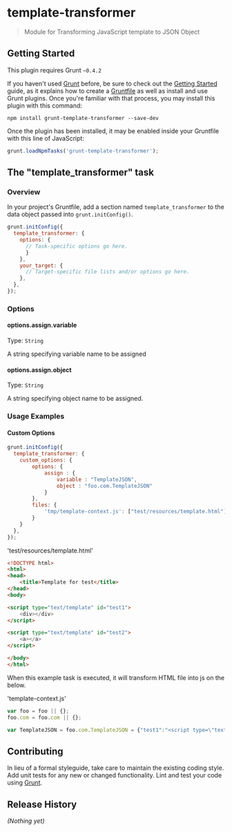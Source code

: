 # template-transformer

> Module for Transforming JavaScript template to JSON Object

## Getting Started
This plugin requires Grunt `~0.4.2`

If you haven't used [Grunt](http://gruntjs.com/) before, be sure to check out the [Getting Started](http://gruntjs.com/getting-started) guide, as it explains how to create a [Gruntfile](http://gruntjs.com/sample-gruntfile) as well as install and use Grunt plugins. Once you're familiar with that process, you may install this plugin with this command:

```shell
npm install grunt-template-transformer --save-dev
```

Once the plugin has been installed, it may be enabled inside your Gruntfile with this line of JavaScript:

```js
grunt.loadNpmTasks('grunt-template-transformer');
```

## The "template_transformer" task

### Overview
In your project's Gruntfile, add a section named `template_transformer` to the data object passed into `grunt.initConfig()`.

```js
grunt.initConfig({
  template_transformer: {
    options: {
      // Task-specific options go here.
      }
    },
    your_target: {
      // Target-specific file lists and/or options go here.
    },
  },
});
```

### Options

#### options.assign.variable
Type: `String`

A string specifying variable name to be assigned

#### options.assign.object
Type: `String`

A string specifying object name to be assigned.


### Usage Examples

#### Custom Options

```js
grunt.initConfig({
  template_transformer: {
    custom_options: {
        options: {
            assign : {
                variable : "TemplateJSON",
                object : "foo.com.TemplateJSON"
            }
        },
        files: {
            'tmp/template-context.js': ["test/resources/template.html"]
        }
    }
  },
});
```
'test/resources/template.html'

```html
<!DOCTYPE html>
<html>
<head>
    <title>Template for test</title>
</head>
<body>

<script type="text/template" id="test1">
    <div></div>
</script>

<script type="text/template" id="test2">
    <a></a>
</script>

</body>
</html>
```

When this example task is executed, it will transform HTML file into js on the below.

'template-context.js'

```js
var foo = foo || {};
foo.com = foo.com || {};

var TemplateJSON = foo.com.TemplateJSON = {"test1":"<script type=\"text/template\" id=\"test1\">\n    <div></div>\n</script>","test2":"<script type=\"text/template\" id=\"test2\">\n    <a></a>\n</script>"}
```

## Contributing
In lieu of a formal styleguide, take care to maintain the existing coding style. Add unit tests for any new or changed functionality. Lint and test your code using [Grunt](http://gruntjs.com/).

## Release History
_(Nothing yet)_
